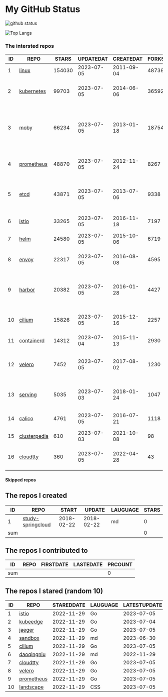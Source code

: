 # My GitHub Status

<img src="https://github-readme-stats-1.yihong0618.vercel.app/api?username=daoqingniu&show_icons=true&&&hide_title=true&count_private=true" alt="github status" />

![Top Langs](https://github-readme-stats-1.yihong0618.vercel.app/api/top-langs/?username=daoqingniu&layout=compact)

<!--START_SECTION:github_repos-->
### The intersted repos
| ID |                              REPO                               | STARS  | UPDATEDAT  | CREATEDAT  | FORKSCOUNT |                                              DESCRIPTIONS                                              |
|----|-----------------------------------------------------------------|--------|------------|------------|------------|--------------------------------------------------------------------------------------------------------|
|  1 | [linux](https://github.com/torvalds/linux)                      | 154030 | 2023-07-05 | 2011-09-04 |      48739 | Linux kernel source tree                                                                               |
|  2 | [kubernetes](https://github.com/kubernetes/kubernetes)          |  99703 | 2023-07-05 | 2014-06-06 |      36592 | Production-Grade Container Scheduling and Management                                                   |
|  3 | [moby](https://github.com/moby/moby)                            |  66234 | 2023-07-05 | 2013-01-18 |      18754 | Moby Project - a collaborative project for the container ecosystem to assemble container-based systems |
|  4 | [prometheus](https://github.com/prometheus/prometheus)          |  48870 | 2023-07-05 | 2012-11-24 |       8267 | The Prometheus monitoring system and time series database.                                             |
|  5 | [etcd](https://github.com/etcd-io/etcd)                         |  43871 | 2023-07-05 | 2013-07-06 |       9338 | Distributed reliable key-value store for the most critical data of a distributed system                |
|  6 | [istio](https://github.com/istio/istio)                         |  33265 | 2023-07-05 | 2016-11-18 |       7197 | Connect, secure, control, and observe services.                                                        |
|  7 | [helm](https://github.com/helm/helm)                            |  24580 | 2023-07-05 | 2015-10-06 |       6719 | The Kubernetes Package Manager                                                                         |
|  8 | [envoy](https://github.com/envoyproxy/envoy)                    |  22317 | 2023-07-05 | 2016-08-08 |       4595 | Cloud-native high-performance edge/middle/service proxy                                                |
|  9 | [harbor](https://github.com/goharbor/harbor)                    |  20382 | 2023-07-05 | 2016-01-28 |       4427 | An open source trusted cloud native registry project that stores, signs, and scans content.            |
| 10 | [cilium](https://github.com/cilium/cilium)                      |  15826 | 2023-07-05 | 2015-12-16 |       2257 | eBPF-based Networking, Security, and Observability                                                     |
| 11 | [containerd](https://github.com/containerd/containerd)          |  14312 | 2023-07-04 | 2015-11-13 |       2930 | An open and reliable container runtime                                                                 |
| 12 | [velero](https://github.com/vmware-tanzu/velero)                |   7452 | 2023-07-05 | 2017-08-02 |       1230 | Backup and migrate Kubernetes applications and their persistent volumes                                |
| 13 | [serving](https://github.com/knative/serving)                   |   5035 | 2023-07-03 | 2018-01-24 |       1047 | Kubernetes-based, scale-to-zero, request-driven compute                                                |
| 14 | [calico](https://github.com/projectcalico/calico)               |   4761 | 2023-07-05 | 2016-07-21 |       1118 | Cloud native networking and network security                                                           |
| 15 | [clusterpedia](https://github.com/clusterpedia-io/clusterpedia) |    610 | 2023-07-03 | 2021-10-08 |         98 | The Encyclopedia of Kubernetes clusters                                                                |
| 16 | [cloudtty](https://github.com/cloudtty/cloudtty)                |    360 | 2023-07-05 | 2022-04-28 |         43 | A Friendly Kubernetes CloudShell (Web Terminal) !                                                      |



#### Skipped repos
<!--END_SECTION:github_repos-->

<!--START_SECTION:my_github-->
## The repos I created
| ID  |                                 REPO                                 |   START    |   UPDATE   | LAUGUAGE | STARS |
|-----|----------------------------------------------------------------------|------------|------------|----------|-------|
|   1 | [study-springcloud](https://github.com/daoqingniu/study-springcloud) | 2018-02-22 | 2018-02-22 | md       |     0 |
| sum |                                                                      |            |            |          |     0 |

## The repos I contributed to
| ID  | REPO | FIRSTDATE | LASTEDATE | PRCOUNT |
|-----|------|-----------|-----------|---------|
| sum |      |           |           |       0 |

## The repos I stared (random 10)
| ID |                          REPO                          | STAREDDATE | LAUGUAGE | LATESTUPDATE |
|----|--------------------------------------------------------|------------|----------|--------------|
|  1 | [istio](https://github.com/istio/istio)                | 2022-11-29 | Go       | 2023-07-05   |
|  2 | [kubeedge](https://github.com/kubeedge/kubeedge)       | 2022-11-29 | Go       | 2023-07-04   |
|  3 | [jaeger](https://github.com/jaegertracing/jaeger)      | 2022-11-29 | Go       | 2023-07-05   |
|  4 | [sandbox](https://github.com/cncf/sandbox)             | 2022-11-29 | md       | 2023-06-30   |
|  5 | [cilium](https://github.com/cilium/cilium)             | 2022-11-29 | Go       | 2023-07-05   |
|  6 | [daoqingniu](https://github.com/daoqingniu/daoqingniu) | 2022-11-29 | md       | 2022-11-29   |
|  7 | [cloudtty](https://github.com/cloudtty/cloudtty)       | 2022-11-29 | Go       | 2023-07-05   |
|  8 | [velero](https://github.com/vmware-tanzu/velero)       | 2022-11-29 | Go       | 2023-07-05   |
|  9 | [prometheus](https://github.com/prometheus/prometheus) | 2022-11-29 | Go       | 2023-07-05   |
| 10 | [landscape](https://github.com/cncf/landscape)         | 2022-11-29 | CSS      | 2023-07-05   |

<!--END_SECTION:my_github-->
